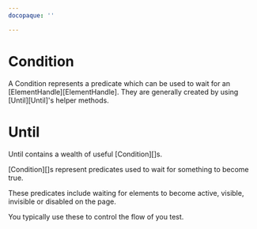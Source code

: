 ```yaml
---
docopaque: ''

---
```


# Condition

A Condition represents a predicate which can be used to wait for an [ElementHandle][ElementHandle]. They are generally created by using [Until][Until]'s helper methods.

# Until

Until contains a wealth of useful [Condition][]s.

[Condition][]s represent predicates used to wait for something to become true.

These predicates include waiting for elements to become active, visible, invisible or disabled on the page.

You typically use these to control the flow of you test.
